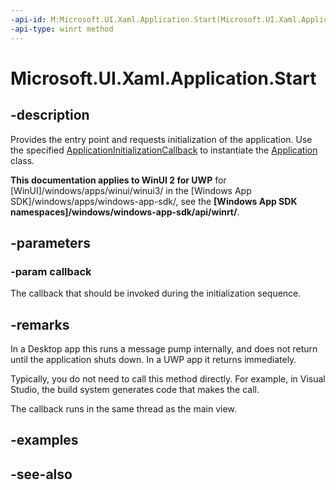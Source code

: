 ```yaml
---
-api-id: M:Microsoft.UI.Xaml.Application.Start(Microsoft.UI.Xaml.ApplicationInitializationCallback)
-api-type: winrt method
---
```


<!-- Method syntax
public void Start(Windows.UI.Xaml.ApplicationInitializationCallback callback)
-->

# Microsoft.UI.Xaml.Application.Start

## -description

Provides the entry point and requests initialization of the application. Use the specified [ApplicationInitializationCallback](applicationinitializationcallback.md) to instantiate the [Application](application.md) class.

**This documentation applies to WinUI 2 for UWP** for [WinUI]/windows/apps/winui/winui3/ in the [Windows App SDK]/windows/apps/windows-app-sdk/, see the **[Windows App SDK namespaces]/windows/windows-app-sdk/api/winrt/**.

## -parameters

### -param callback

The callback that should be invoked during the initialization sequence.

## -remarks

In a Desktop app this runs a message pump internally, and does not return until the application shuts down. In a UWP app it returns immediately.

Typically, you do not need to call this method directly. For example, in Visual Studio, the build system generates code that makes the call.

The callback runs in the same thread as the main view.

## -examples

## -see-also
